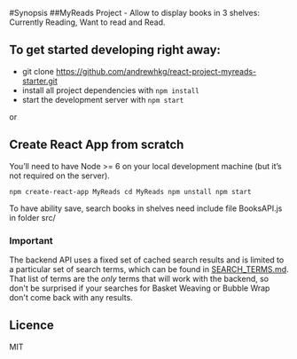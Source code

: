
#Synopsis
##MyReads Project - Allow to display books in 3 shelves: Currently Reading, Want to read and Read.

## To get started developing right away:

* git clone https://github.com/andrewhkg/react-project-myreads-starter.git
* install all project dependencies with `npm install`
* start the development server with `npm start`

or
## Create React App from scratch

You’ll need to have Node >= 6 on your local development machine (but it’s not required on the server).

`npm create-react-app MyReads
cd MyReads
npm unstall
npm start`

To have ability save, search books in shelves need include file BooksAPI.js in folder src/

### Important
The backend API uses a fixed set of cached search results and is limited to a particular set of search terms, which can be found in [SEARCH_TERMS.md](SEARCH_TERMS.md). That list of terms are the _only_ terms that will work with the backend, so don't be surprised if your searches for Basket Weaving or Bubble Wrap don't come back with any results.


## Licence

MIT
